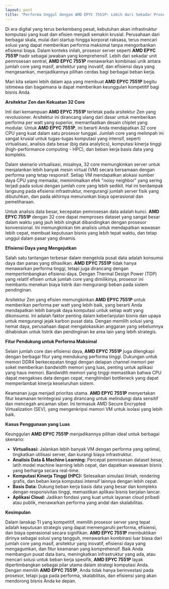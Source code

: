 ```yaml
---
layout: post
title: "Performa Unggul dengan AMD EPYC 7551P: Lebih dari Sekadar Prosesor Server"
---
```


Di era digital yang terus berkembang pesat, kebutuhan akan infrastruktur komputasi yang kuat dan efisien menjadi semakin krusial. Perusahaan dari berbagai skala, mulai dari startup hingga korporat raksasa, terus mencari solusi yang dapat memberikan performa maksimal tanpa mengorbankan efisiensi biaya. Dalam konteks inilah, prosesor server seperti **AMD EPYC 7551P** hadir sebagai jawaban yang komprehensif. Lebih dari sekadar unit pemrosesan sentral, **AMD EPYC 7551P** menawarkan kombinasi unik antara jumlah core yang masif, arsitektur yang inovatif, dan efisiensi daya yang mengesankan, menjadikannya pilihan cerdas bagi berbagai beban kerja.

Mari kita selami lebih dalam apa yang membuat **AMD EPYC 7551P** begitu istimewa dan bagaimana ia dapat memberikan keunggulan kompetitif bagi bisnis Anda.

**Arsitektur Zen dan Kekuatan 32 Core**

Inti dari kemampuan **AMD EPYC 7551P** terletak pada arsitektur Zen yang revolusioner. Arsitektur ini dirancang ulang dari dasar untuk memberikan performa per watt yang superior, memanfaatkan desain chiplet yang modular. Untuk **AMD EPYC 7551P**, ini berarti Anda mendapatkan 32 core CPU yang kuat dalam satu prosesor tunggal. Jumlah core yang melimpah ini sangat krusial untuk tugas-tugas komputasi yang intensif, seperti virtualisasi, analisis data besar (big data analytics), komputasi kinerja tinggi (high-performance computing - HPC), dan beban kerja basis data yang kompleks.

Dalam skenario virtualisasi, misalnya, 32 core memungkinkan server untuk menjalankan lebih banyak mesin virtual (VM) secara bersamaan dengan performa yang tetap responsif. Setiap VM mendapatkan alokasi sumber daya CPU yang memadai, meminimalkan efek "noisy neighbor" yang sering terjadi pada solusi dengan jumlah core yang lebih sedikit. Hal ini berdampak langsung pada efisiensi infrastruktur, mengurangi jumlah server fisik yang dibutuhkan, dan pada akhirnya menurunkan biaya operasional dan pemeliharaan.

Untuk analisis data besar, kecepatan pemrosesan data adalah kunci. **AMD EPYC 7551P** dengan 32 core dapat memproses dataset yang sangat besar dalam waktu yang jauh lebih singkat dibandingkan dengan prosesor konvensional. Ini memungkinkan tim analisis untuk mendapatkan wawasan lebih cepat, membuat keputusan bisnis yang lebih tepat waktu, dan tetap unggul dalam pasar yang dinamis.

**Efisiensi Daya yang Mengejutkan**

Salah satu tantangan terbesar dalam mengelola pusat data adalah konsumsi daya dan panas yang dihasilkan. **AMD EPYC 7551P** tidak hanya menawarkan performa tinggi, tetapi juga dirancang dengan mempertimbangkan efisiensi daya. Dengan Thermal Design Power (TDP) yang relatif efisien untuk jumlah core yang dimilikinya, prosesor ini membantu menekan biaya listrik dan mengurangi beban pada sistem pendinginan.

Arsitektur Zen yang efisien memungkinkan **AMD EPYC 7551P** untuk memberikan performa per watt yang lebih baik, yang berarti Anda mendapatkan lebih banyak daya komputasi untuk setiap watt yang dikonsumsi. Ini adalah faktor penting dalam keberlanjutan bisnis dan upaya untuk mengurangi jejak karbon pusat data. Dengan memilih solusi yang hemat daya, perusahaan dapat mengalokasikan anggaran yang sebelumnya dihabiskan untuk listrik dan pendinginan ke area lain yang lebih strategis.

**Fitur Pendukung untuk Performa Maksimal**

Selain jumlah core dan efisiensi daya, **AMD EPYC 7551P** juga dilengkapi dengan berbagai fitur yang mendukung performa tinggi. Dukungan untuk memori DDR4 berkecepatan tinggi dengan delapan channel memori per soket memberikan bandwidth memori yang luas, penting untuk aplikasi yang haus memori. Bandwidth memori yang tinggi memastikan bahwa CPU dapat mengakses data dengan cepat, menghindari bottleneck yang dapat memperlambat kinerja keseluruhan sistem.

Keamanan juga menjadi prioritas utama. **AMD EPYC 7551P** menyertakan fitur keamanan terintegrasi yang dirancang untuk melindungi data sensitif dan mencegah ancaman siber. Ini termasuk AMD Secure Encrypted Virtualization (SEV), yang mengenkripsi memori VM untuk isolasi yang lebih baik.

**Kasus Penggunaan yang Luas**

Keunggulan **AMD EPYC 7551P** menjadikannya pilihan ideal untuk berbagai skenario:

*   **Virtualisasi:** Jalankan lebih banyak VM dengan performa yang optimal, tingkatkan utilisasi server, dan kurangi biaya infrastruktur.
*   **Analisis Data & Machine Learning:** Percepat pemrosesan dataset besar, latih model machine learning lebih cepat, dan dapatkan wawasan bisnis yang berharga secara real-time.
*   **Komputasi Kinerja Tinggi (HPC):** Selesaikan simulasi ilmiah, rendering grafis, dan beban kerja komputasi intensif lainnya dengan lebih cepat.
*   **Basis Data:** Dukung beban kerja basis data yang besar dan kompleks dengan responsivitas tinggi, memastikan aplikasi bisnis berjalan lancar.
*   **Aplikasi Cloud:** Jadikan fondasi yang kuat untuk layanan cloud pribadi atau publik, menawarkan performa yang andal dan skalabilitas.

**Kesimpulan**

Dalam lanskap TI yang kompetitif, memilih prosesor server yang tepat adalah keputusan strategis yang dapat memengaruhi performa, efisiensi, dan biaya operasional secara signifikan. **AMD EPYC 7551P** membuktikan dirinya sebagai solusi yang tangguh, menawarkan kombinasi luar biasa dari jumlah core yang masif, arsitektur yang inovatif, efisiensi daya yang mengagumkan, dan fitur keamanan yang komprehensif. Baik Anda membangun pusat data baru, meningkatkan infrastruktur yang ada, atau mencari solusi untuk beban kerja spesifik, **AMD EPYC 7551P** layak dipertimbangkan sebagai pilar utama dalam strategi komputasi Anda. Dengan memilih **AMD EPYC 7551P**, Anda tidak hanya berinvestasi pada prosesor, tetapi juga pada performa, skalabilitas, dan efisiensi yang akan mendorong bisnis Anda ke depan.
